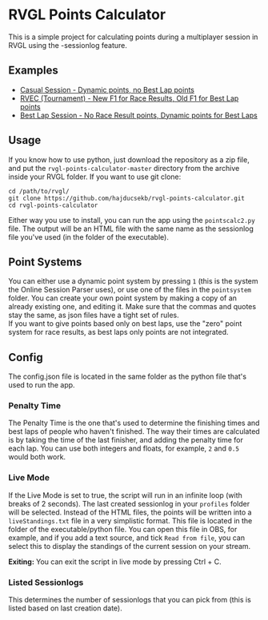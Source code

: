 # RVGL Points Calculator

This is a simple project for calculating points during a multiplayer session in RVGL using the -sessionlog feature.

## Examples

- [Casual Session - Dynamic points, no Best Lap points](https://archive.hajduc.com/session_2021-01-17_20-00-00.html)
- [RVEC (Tournament) - New F1 for Race Results, Old F1 for Best Lap points](https://archive.hajduc.com/session_rvec_merged.html)
- [Best Lap Session - No Race Result points, Dynamic points for Best Laps](https://archive.hajduc.com/session_2020-05-18_21-29-18.html)

## Usage

If you know how to use python, just download the repository as a zip file, and put the `rvgl-points-calculator-master` directory from the archive inside your RVGL folder. If you want to use git clone:
```
cd /path/to/rvgl/
git clone https://github.com/hajducsekb/rvgl-points-calculator.git
cd rvgl-points-calculator
```
Either way you use to install, you can run the app using the `pointscalc2.py` file. The output will be an HTML file with the same name as the sessionlog file you've used (in the folder of the executable).

## Point Systems

You can either use a dynamic point system by pressing `1` (this is the system the Online Session Parser uses), or use one of the files in the `pointsystem` folder. You can create your own point system by making a copy of an already existing one, and editing it. Make sure that the commas and quotes stay the same, as json files have a tight set of rules.<br>
If you want to give points based only on best laps, use the "zero" point system for race results, as best laps only points are not integrated.

## Config

The config.json file is located in the same folder as the python file that's used to run the app.

### Penalty Time

The Penalty Time is the one that's used to determine the finishing times and best laps of people who haven't finished. The way their times are calculated is by taking the time of the last finisher, and adding the penalty time for each lap. You can use both integers and floats, for example, `2` and `0.5` would both work.

### Live Mode

If the Live Mode is set to true, the script will run in an infinite loop (with breaks of 2 seconds). The last created sessionlog in your `profiles` folder will be selected. Instead of the HTML files, the points will be written into a `liveStandings.txt` file in a very simplistic format. This file is located in the folder of the executable/python file. You can open this file in OBS, for example, and if you add a text source, and tick `Read from file`, you can select this to display the standings of the current session on your stream.

**Exiting:** You can exit the script in live mode by pressing Ctrl + C.

### Listed Sessionlogs

This determines the number of sessionlogs that you can pick from (this is listed based on last creation date).
